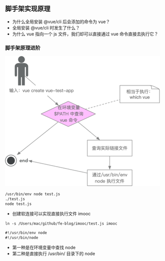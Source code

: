 ## 脚手架实现原理

+ 为什么全局安装 @vue/cli 后会添加的命令为 vue？
+ 全局安装 @vue/cli 时发生了什么？
+ 为什么 vue 指向一个 js 文件，我们却可以直接通过 vue 命令直接去执行它？

### 脚手架原理进阶

![脚手架执行过程](./images/脚手架执行过程.png)


```shell
/usr/bin/env node test.js
./test.js
node test.js
```


+ 创建软连接可以实现直接执行文件 imooc
```shell
ln -s /Users/mac/github/fe-blog/imooc/test.js imooc
```

```shell
#!/usr/bin/env node
#!/usr/bin/node
```
+ 第一种是在环境变量中查找 node
+ 第二种是直接执行 /usr/bin/ 目录下的 node
